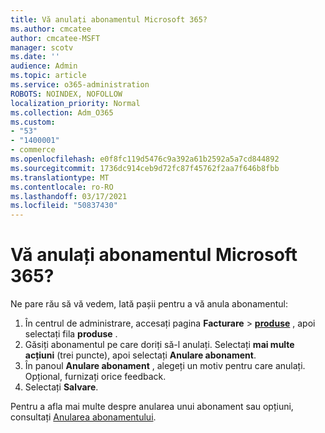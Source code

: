 ```yaml
---
title: Vă anulați abonamentul Microsoft 365?
ms.author: cmcatee
author: cmcatee-MSFT
manager: scotv
ms.date: ''
audience: Admin
ms.topic: article
ms.service: o365-administration
ROBOTS: NOINDEX, NOFOLLOW
localization_priority: Normal
ms.collection: Adm_O365
ms.custom:
- "53"
- "1400001"
- commerce
ms.openlocfilehash: e0f8fc119d5476c9a392a61b2592a5a7cd844892
ms.sourcegitcommit: 1736dc914ceb9d72fc87f45762f2aa7f646b8fbb
ms.translationtype: MT
ms.contentlocale: ro-RO
ms.lasthandoff: 03/17/2021
ms.locfileid: "50837430"
---
```

# <a name="canceling-your-microsoft-365-subscription"></a>Vă anulați abonamentul Microsoft 365?

Ne pare rău să vă vedem, Iată pașii pentru a vă anula abonamentul:

1. În centrul de administrare, accesați pagina **Facturare**  >  **[produse](https://go.microsoft.com/fwlink/p/?linkid=842054)** , apoi selectați fila **produse** .
2. Găsiți abonamentul pe care doriți să-l anulați. Selectați **mai multe acțiuni** (trei puncte), apoi selectați **Anulare abonament**.
3. În panoul **Anulare abonament** , alegeți un motiv pentru care anulați. Opțional, furnizați orice feedback.
4. Selectați **Salvare**.

Pentru a afla mai multe despre anularea unui abonament sau opțiuni, consultați [Anularea abonamentului](https://docs.microsoft.com/microsoft-365/commerce/subscriptions/cancel-your-subscription).